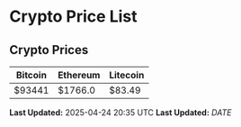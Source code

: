 # Crypto Price List

## Crypto Prices
| Bitcoin | Ethereum | Litecoin |
| ------- | -------- | -------- |
| $93441 | $1766.0 | $83.49 |
**Last Updated:** 2025-04-24 20:35 UTC
**Last Updated:** $DATE$
